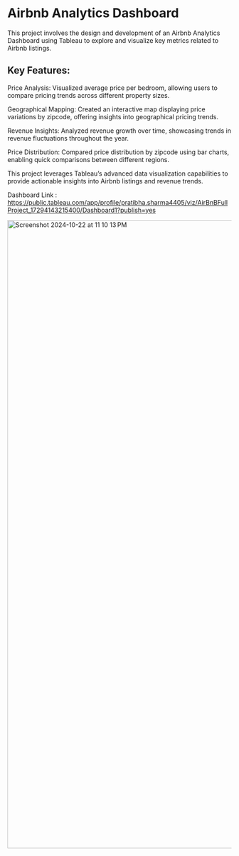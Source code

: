 # Airbnb Analytics Dashboard
This project involves the design and development of an Airbnb Analytics Dashboard using Tableau to explore and visualize key metrics related to Airbnb listings.

## Key Features:
   Price Analysis: Visualized average price per bedroom, allowing users to compare pricing trends across different property sizes.
   
   Geographical Mapping: Created an interactive map displaying price variations by zipcode, offering insights into geographical pricing trends.
   
   Revenue Insights: Analyzed revenue growth over time, showcasing trends in revenue fluctuations throughout the year.
   
   Price Distribution: Compared price distribution by zipcode using bar charts, enabling quick comparisons between different regions.
   
   This project leverages Tableau’s advanced data visualization capabilities to provide actionable insights into Airbnb listings and revenue trends.

   Dashboard Link : https://public.tableau.com/app/profile/pratibha.sharma4405/viz/AirBnBFullProject_17294143215400/Dashboard1?publish=yes


<img width="1408" alt="Screenshot 2024-10-22 at 11 10 13 PM" src="https://github.com/user-attachments/assets/d4632b1c-761b-4b80-a30d-3a530da64b6d">
